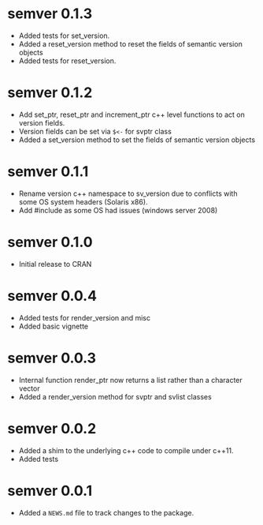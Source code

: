 # semver 0.1.3
* Added tests for set_version.
* Added a reset_version method to reset the fields of semantic version objects
* Added tests for reset_version.

# semver 0.1.2

* Add set_ptr, reset_ptr and increment_ptr c++ level functions to act on
  version fields.
* Version fields can be set via `$<-` for svptr class
* Added a set_version method to set the fields of semantic version objects

# semver 0.1.1

* Rename version c++ namespace to sv_version due to conflicts with some
  OS system headers (Solaris x86).
* Add #include <stdexcept> as some OS had issues (windows server 2008)

# semver 0.1.0

* Initial release to CRAN

# semver 0.0.4

* Added tests for render_version and misc
* Added basic vignette

# semver 0.0.3

* Internal function render_ptr now returns a list rather than a character 
  vector
* Added a render_version method for svptr and svlist classes

# semver 0.0.2

* Added a shim to the underlying c++ code to compile under c++11.
* Added tests

# semver 0.0.1

* Added a `NEWS.md` file to track changes to the package.



